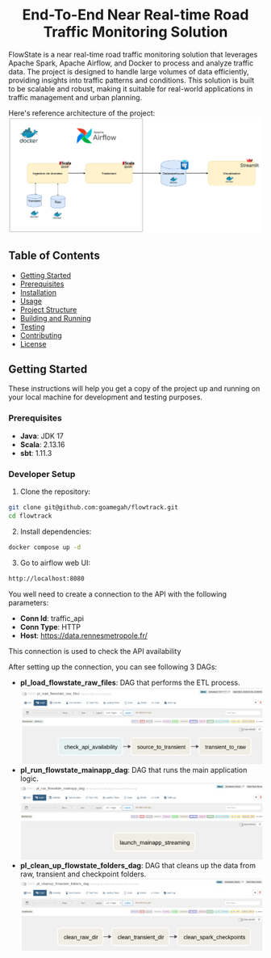 <h1 align="center">End-To-End Near Real-time Road Traffic Monitoring Solution</h1>

FlowState is a near real-time road traffic monitoring solution that leverages Apache Spark, Apache Airflow, and Docker to process and analyze traffic data. The project is designed to handle large volumes of data efficiently, providing insights into traffic patterns and conditions.
This solution is built to be scalable and robust, making it suitable for real-world applications in traffic management and urban planning.

Here's reference architecture of the project:
![Reference Architecture](./assets/arch.png)

## Table of Contents

- [Getting Started](#getting-started)
- [Prerequisites](#prerequisites)
- [Installation](#installation)
- [Usage](#usage)
- [Project Structure](#project-structure)
- [Building and Running](#building-and-running)
- [Testing](#testing)
- [Contributing](#contributing)
- [License](#license)

## Getting Started

These instructions will help you get a copy of the project up and running on your local machine for development and testing purposes.

### Prerequisites

- **Java**: JDK 17
- **Scala**: 2.13.16
- **sbt**: 1.11.3

### Developer Setup

1. Clone the repository:
```bash
git clone git@github.com:goamegah/flowtrack.git
cd flowtrack
```

2. Install dependencies:
```bash
docker compose up -d
```

3. Go to airflow web UI:
```bash
http://localhost:8080
```

You well need to create a connection to the API with the following parameters:
- **Conn Id**: traffic_api
- **Conn Type**: HTTP
- **Host**: https://data.rennesmetropole.fr/

This connection is used to check the API availability

After setting up the connection, you can see following 3 DAGs:
- **pl_load_flowstate_raw_files**: DAG that performs the ETL process.
![alt text](assets/pl_load_raw_file.jpeg)
- **pl_run_flowstate_mainapp_dag**: DAG that runs the main application logic.
![alt text](assets/pl_run_main_app.jpeg)
- **pl_clean_up_flowstate_folders_dag**: DAG that cleans up the data from raw, transient and checkpoint folders.
![clean up pipeline](assets/pl_clean_up.jpeg)